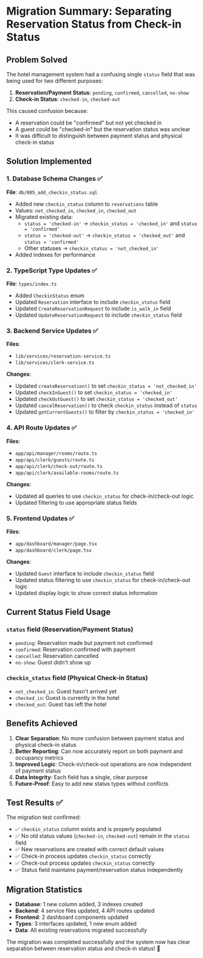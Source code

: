# Migration Summary: Separating Reservation Status from Check-in Status

## Problem Solved

The hotel management system had a confusing single `status` field that was being used for two different purposes:
1. **Reservation/Payment Status**: `pending`, `confirmed`, `cancelled`, `no-show`
2. **Check-in Status**: `checked-in`, `checked-out`

This caused confusion because:
- A reservation could be "confirmed" but not yet checked in
- A guest could be "checked-in" but the reservation status was unclear
- It was difficult to distinguish between payment status and physical check-in status

## Solution Implemented

### 1. Database Schema Changes ✅

**File**: `db/005_add_checkin_status.sql`

- Added new `checkin_status` column to `reservations` table
- Values: `not_checked_in`, `checked_in`, `checked_out`
- Migrated existing data:
  - `status = 'checked-in'` → `checkin_status = 'checked_in'` and `status = 'confirmed'`
  - `status = 'checked-out'` → `checkin_status = 'checked_out'` and `status = 'confirmed'`
  - Other statuses → `checkin_status = 'not_checked_in'`
- Added indexes for performance

### 2. TypeScript Type Updates ✅

**File**: `types/index.ts`

- Added `CheckinStatus` enum
- Updated `Reservation` interface to include `checkin_status` field
- Updated `CreateReservationRequest` to include `is_walk_in` field
- Updated `UpdateReservationRequest` to include `checkin_status` field

### 3. Backend Service Updates ✅

**Files**: 
- `lib/services/reservation-service.ts`
- `lib/services/clerk-service.ts`

**Changes**:
- Updated `createReservation()` to set `checkin_status = 'not_checked_in'`
- Updated `checkInGuest()` to set `checkin_status = 'checked_in'`
- Updated `checkOutGuest()` to set `checkin_status = 'checked_out'`
- Updated `cancelReservation()` to check `checkin_status` instead of `status`
- Updated `getCurrentGuests()` to filter by `checkin_status = 'checked_in'`

### 4. API Route Updates ✅

**Files**:
- `app/api/manager/rooms/route.ts`
- `app/api/clerk/guests/route.ts`
- `app/api/clerk/check-out/route.ts`
- `app/api/clerk/available-rooms/route.ts`

**Changes**:
- Updated all queries to use `checkin_status` for check-in/check-out logic
- Updated filtering to use appropriate status fields

### 5. Frontend Updates ✅

**Files**:
- `app/dashboard/manager/page.tsx`
- `app/dashboard/clerk/page.tsx`

**Changes**:
- Updated `Guest` interface to include `checkin_status` field
- Updated status filtering to use `checkin_status` for check-in/check-out logic
- Updated display logic to show correct status information

## Current Status Field Usage

### `status` field (Reservation/Payment Status)
- `pending`: Reservation made but payment not confirmed
- `confirmed`: Reservation confirmed with payment
- `cancelled`: Reservation cancelled
- `no-show`: Guest didn't show up

### `checkin_status` field (Physical Check-in Status)
- `not_checked_in`: Guest hasn't arrived yet
- `checked_in`: Guest is currently in the hotel
- `checked_out`: Guest has left the hotel

## Benefits Achieved

1. **Clear Separation**: No more confusion between payment status and physical check-in status
2. **Better Reporting**: Can now accurately report on both payment and occupancy metrics
3. **Improved Logic**: Check-in/check-out operations are now independent of payment status
4. **Data Integrity**: Each field has a single, clear purpose
5. **Future-Proof**: Easy to add new status types without conflicts

## Test Results ✅

The migration test confirmed:
- ✅ `checkin_status` column exists and is properly populated
- ✅ No old status values (`checked-in`, `checked-out`) remain in the `status` field
- ✅ New reservations are created with correct default values
- ✅ Check-in process updates `checkin_status` correctly
- ✅ Check-out process updates `checkin_status` correctly
- ✅ Status field maintains payment/reservation status independently

## Migration Statistics

- **Database**: 1 new column added, 3 indexes created
- **Backend**: 4 service files updated, 4 API routes updated
- **Frontend**: 2 dashboard components updated
- **Types**: 3 interfaces updated, 1 new enum added
- **Data**: All existing reservations migrated successfully

The migration was completed successfully and the system now has clear separation between reservation status and check-in status! 🎉 